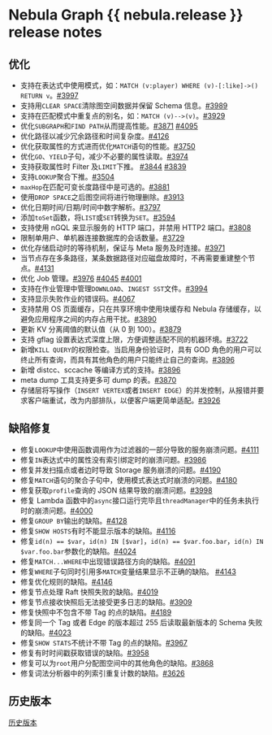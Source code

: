 # Nebula Graph {{ nebula.release }} release notes

## 优化

- 支持在表达式中使用模式，如：`MATCH (v:player) WHERE (v)-[:like]->() RETURN v`。[#3997](https://github.com/vesoft-inc/nebula/pull/3997) 
- 支持用`CLEAR SPACE`清除图空间数据并保留 Schema 信息。[#3989](https://github.com/vesoft-inc/nebula/pull/3989) 
- 支持在匹配模式中重复点的别名，如：`MATCH (v)-->(v)`。[#3929](https://github.com/vesoft-inc/nebula/pull/3929) 
- 优化`SUBGRAPH`和`FIND PATH`从而提高性能。[#3871](https://github.com/vesoft-inc/nebula/pull/3871) [#4095](https://github.com/vesoft-inc/nebula/pull/4095) 
- 优化路径以减少冗余路径和时间复杂度。[#4126](https://github.com/vesoft-inc/nebula/pull/4162) 
- 优化获取属性的方式进而优化`MATCH`语句的性能。[#3750](https://github.com/vesoft-inc/nebula/pull/3750) 
- 优化`GO`、`YIELD`子句，减少不必要的属性读取。[#3974](https://github.com/vesoft-inc/nebula/pull/3974) 
- 支持获取属性时 Filter 及`LIMIT`下推。 [#3844](https://github.com/vesoft-inc/nebula/pull/3844) [#3839](https://github.com/vesoft-inc/nebula/pull/3839) 
- 支持`LOOKUP`聚合下推。[#3504](https://github.com/vesoft-inc/nebula/pull/3504) 
- `maxHop`在匹配可变长度路径中是可选的。[#3881](https://github.com/vesoft-inc/nebula/pull/3881) 
- 使用`DROP SPACE`之后图空间将进行物理删除。[#3913](https://github.com/vesoft-inc/nebula/pull/3913) 
- 优化日期时间/日期/时间中数字解析。[#3797](https://github.com/vesoft-inc/nebula/pull/3797) 
- 添加`toSet`函数，将`LIST`或`SET`转换为`SET`。[#3594](https://github.com/vesoft-inc/nebula/pull/3594) 
- 支持使用 nGQL 来显示服务的 HTTP 端口，并禁用 HTTP2 端口。[#3808](https://github.com/vesoft-inc/nebula/pull/3808) 
- 限制单用户、单机器连接数据库的会话数量。[#3729](https://github.com/vesoft-inc/nebula/pull/3729) 
- 优化存储启动时的等待机制，保证与 Meta 服务及时连接。[#3971](https://github.com/vesoft-inc/nebula/pull/3971) 
- 当节点存在多条路径，某条数据路径对应磁盘故障时，不再需要重建整个节点。[#4131](https://github.com/vesoft-inc/nebula/pull/4131)
- 优化 Job 管理。[#3976](https://github.com/vesoft-inc/nebula/pull/3976) [#4045](https://github.com/vesoft-inc/nebula/pull/4045) [#4001](https://github.com/vesoft-inc/nebula/pull/4001)  
- 支持在作业管理中管理`DOWNLOAD`、`INGEST SST`文件。[#3994](https://github.com/vesoft-inc/nebula/pull/3994)
- 支持显示失败作业的错误码。[#4067](https://github.com/vesoft-inc/nebula/pull/4067) 
- 支持禁用 OS 页面缓存，只在共享环境中使用块缓存和 Nebula 存储缓存，以避免应用程序之间的内存占用干扰。[#3890](https://github.com/vesoft-inc/nebula/pull/3890) 
- 更新 KV 分离阈值的默认值（从 0 到 100）。[#3879](https://github.com/vesoft-inc/nebula/pull/3879) 
- 支持 gflag 设置表达式深度上限，方便调整适配不同的机器环境。[#3722](https://github.com/vesoft-inc/nebula/pull/3722) 
- 新增`KILL QUERY`的权限检查。当启用身份验证时，具有 GOD 角色的用户可以终止所有查询，而具有其他角色的用户只能终止自己的查询。[#3896](https://github.com/vesoft-inc/nebula/pull/3896) 
- 新增 distcc、sccache 等编译方式的支持。[#3896](https://github.com/vesoft-inc/nebula/pull/3896) 
- meta dump 工具支持更多可 dump 的表。[#3870](https://github.com/vesoft-inc/nebula/pull/3870) 
- 存储层将写操作（`INSERT VERTEX`或者`INSERT EDGE`）的并发控制，从报错并要求客户端重试，改为内部排队，以便客户端更简单适配。[#3926](https://github.com/vesoft-inc/nebula/pull/3926)

## 缺陷修复

- 修复`LOOKUP`中使用函数调用作为过滤器的一部分导致的服务崩溃问题。[#4111](https://github.com/vesoft-inc/nebula/pull/4111) 
- 修复`IN`表达式中的属性没有索引绑定时的崩溃问题。[#3986](https://github.com/vesoft-inc/nebula/pull/3986) 
- 修复并发扫描点或者边时导致 Storage 服务崩溃的问题。[#4190](https://github.com/vesoft-inc/nebula/pull/4190) 
- 修复`MATCH`语句的聚合子句中，使用模式表达式时崩溃的问题。[#4180](https://github.com/vesoft-inc/nebula/pull/4180) 
- 修复获取`profile`查询的 JSON 结果导致的崩溃问题。[#3998](https://github.com/vesoft-inc/nebula/pull/3998) 
- 修复 Lambda 函数中的`async`接口运行完毕且`threadManager`中的任务未执行时的崩溃问题。[#4000](https://github.com/vesoft-inc/nebula/pull/4000) 
- 修复`GROUP BY`输出的缺陷。[#4128](https://github.com/vesoft-inc/nebula/pull/4128) 
- 修复`SHOW HOSTS`有时不能显示版本的缺陷。[#4116](https://github.com/vesoft-inc/nebula/pull/4116) 
- 修复`id(n) == $var`，`id(n) IN [$var]`，`id(n) == $var.foo.bar`，`id(n) IN $var.foo.bar`参数化的缺陷。[#4024](https://github.com/vesoft-inc/nebula/pull/4024) 
- 修复`MATCH...WHERE`中出现错误路径方向的缺陷。[#4091](https://github.com/vesoft-inc/nebula/pull/4091) 
- 修复`WHERE`子句同时引用多`MATCH`变量结果显示不正确的缺陷。 [#4143](https://github.com/vesoft-inc/nebula/pull/4143) 
- 修复优化规则的缺陷。[#4146](https://github.com/vesoft-inc/nebula/pull/4146) 
- 修复节点处理 Raft 快照失败的缺陷。[#4019](https://github.com/vesoft-inc/nebula/pull/4019) 
- 修复节点接收快照后无法接受更多日志的缺陷。[#3909]( https://github.com/vesoft-inc/nebula/pull/3909)
- 修复快照中不包含不带 Tag 的点的缺陷。[#4189](https://github.com/vesoft-inc/nebula/pull/4189) 
- 修复同一个 Tag 或者 Edge 的版本超过 255 后读取最新版本的 Schema 失败的缺陷。[#4023](https://github.com/vesoft-inc/nebula/pull/4023) 
- 修复`SHOW STATS`不统计不带 Tag 的点的缺陷。[#3967](https://github.com/vesoft-inc/nebula/pull/3967) 
- 修复有时时间戳获取错误的缺陷。[#3958](https://github.com/vesoft-inc/nebula/pull/3958) 
- 修复可以为`root`用户分配图空间中的其他角色的缺陷。[#3868](https://github.com/vesoft-inc/nebula/pull/3868) 
- 修复词法分析器中的列索引重复计数的缺陷。[#3626](https://github.com/vesoft-inc/nebula/pull/3626) 

## 历史版本

[历史版本](https://nebula-graph.com.cn/tags/release-note/)
